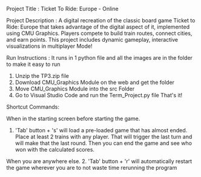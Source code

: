 Project Title : Ticket To Ride: Europe - Online

Project Description : A digital recreation of the classic board game Ticket to Ride: Europe that takes advantage of the digital aspect of it, implemented using CMU Graphics. Players compete to build train routes, connect cities, and earn points. This project includes dynamic gameplay, interactive visualizations in multiplayer Mode!

Run Instructions : It runs in 1 python file and all the images are in the folder to make it easy to run

1. Unzip the TP3.zip file
2. Download CMU_Graphics Module on the web and get the folder
3. Move CMU_Graphics Module into the src Folder
4. Go to Visual Studio Code and run the Term_Project.py file
That's it!

Shortcut Commands:

When in the starting screen before starting the game.
1. 'Tab' button + 's' will load a pre-loaded game that has almost ended. Place at least 2 trains with any player. That will trigger the last turn and will make that the last round. Then you can end the game and see who won with the calculated scores.

When you are anywhere else.
2. 'Tab' button + 'r' will automatically restart the game wherever you are to not waste time rerunning the program



